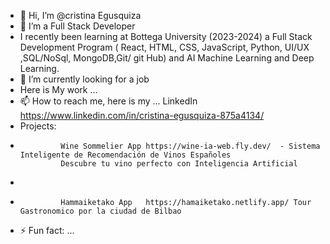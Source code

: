 - 👋 Hi, I’m @cristina Egusquiza
- 👀 I’m a Full Stack Developer
- I recently been learning at Bottega University (2023-2024) a Full Stack Development Program ( React, HTML, CSS, JavaScript, Python, UI/UX ,SQL/NoSql, MongoDB,Git/ git Hub) and AI Machine Learning and Deep Learning.
- 🌱 I’m currently  looking for a job
-  Here is My work ...
- 📫 How to reach me, here is my  ... LinkedIn https://www.linkedin.com/in/cristina-egusquiza-875a4134/
-  Projects:
-              Wine Sommelier App https://wine-ia-web.fly.dev/  - Sistema Inteligente de Recomendación de Vinos Españoles
               Descubre tu vino perfecto con Inteligencia Artificial
- 
-              Hammaiketako App   https://hamaiketako.netlify.app/ Tour Gastronomico por la ciudad de Bilbao
- ⚡ Fun fact: ...

<!---
cristinaegus/cristinaegus is a ✨ special ✨ repository because its `README.md` (this file) appears on your GitHub profile.
You can click the Preview link to take a look at your changes.
--->
